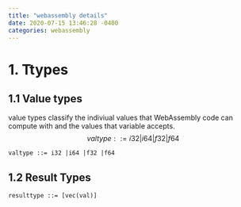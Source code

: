 ```yaml
---
title: "webassembly details"
date: 2020-07-15 13:46:28 -0400
categories: webassembly
---
```

# 1. Ttypes

## 1.1 Value types

value types classify the indiviual values that WebAssembly code can compute with and the values that variable accepts.
$$
valtype ::= i32 |i64 |f32 |f64
$$
```
valtype ::= i32 |i64 |f32 |f64
```
## 1.2 Result Types

```
resulttype ::= [vec(val)]

